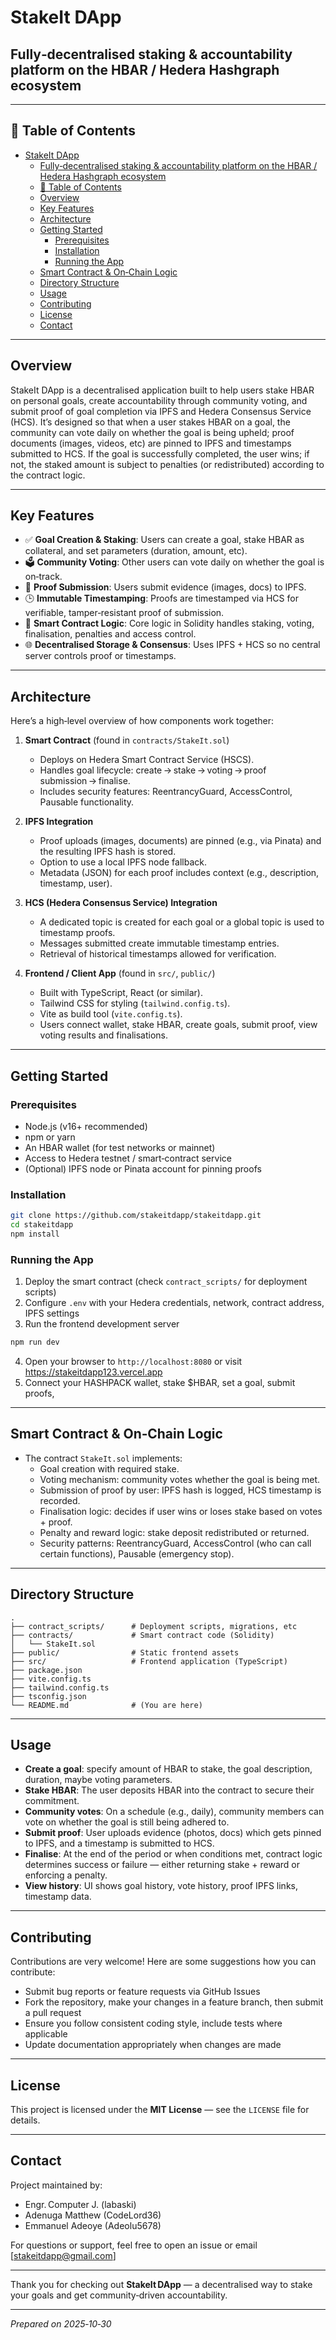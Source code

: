 # StakeIt DApp

## Fully‑decentralised staking & accountability platform on the HBAR / Hedera Hashgraph ecosystem

---

## 📌 Table of Contents

- [StakeIt DApp](#stakeit-dapp)
  - [Fully‑decentralised staking \& accountability platform on the HBAR / Hedera Hashgraph ecosystem](#fullydecentralised-staking--accountability-platform-on-the-hbar--hedera-hashgraph-ecosystem)
  - [📌 Table of Contents](#-table-of-contents)
  - [Overview](#overview)
  - [Key Features](#key-features)
  - [Architecture](#architecture)
  - [Getting Started](#getting-started)
    - [Prerequisites](#prerequisites)
    - [Installation](#installation)
    - [Running the App](#running-the-app)
  - [Smart Contract \& On‑Chain Logic](#smart-contract--onchain-logic)
  - [Directory Structure](#directory-structure)
  - [Usage](#usage)
  - [Contributing](#contributing)
  - [License](#license)
  - [Contact](#contact)

---

## Overview

StakeIt DApp is a decentralised application built to help users stake HBAR on personal goals, create accountability through community voting, and submit proof of goal completion via IPFS and Hedera Consensus Service (HCS). It’s designed so that when a user stakes HBAR on a goal, the community can vote daily on whether the goal is being upheld; proof documents (images, videos, etc) are pinned to IPFS and timestamps submitted to HCS. If the goal is successfully completed, the user wins; if not, the staked amount is subject to penalties (or redistributed) according to the contract logic.

---

## Key Features

- ✅ **Goal Creation & Staking**: Users can create a goal, stake HBAR as collateral, and set parameters (duration, amount, etc).
- 🗳 **Community Voting**: Other users can vote daily on whether the goal is on‑track.
- 📂 **Proof Submission**: Users submit evidence (images, docs) to IPFS.
- 🕒 **Immutable Timestamping**: Proofs are timestamped via HCS for verifiable, tamper‑resistant proof of submission.
- 🔐 **Smart Contract Logic**: Core logic in Solidity handles staking, voting, finalisation, penalties and access control.
- 🌐 **Decentralised Storage & Consensus**: Uses IPFS + HCS so no central server controls proof or timestamps.

---

## Architecture

Here’s a high‑level overview of how components work together:

1. **Smart Contract** (found in `contracts/StakeIt.sol`)

   - Deploys on Hedera Smart Contract Service (HSCS).
   - Handles goal lifecycle: create → stake → voting → proof submission → finalise.
   - Includes security features: ReentrancyGuard, AccessControl, Pausable functionality.

2. **IPFS Integration**

   - Proof uploads (images, documents) are pinned (e.g., via Pinata) and the resulting IPFS hash is stored.
   - Option to use a local IPFS node fallback.
   - Metadata (JSON) for each proof includes context (e.g., description, timestamp, user).

3. **HCS (Hedera Consensus Service) Integration**

   - A dedicated topic is created for each goal or a global topic is used to timestamp proofs.
   - Messages submitted create immutable timestamp entries.
   - Retrieval of historical timestamps allowed for verification.

4. **Frontend / Client App** (found in `src/`, `public/`)
   - Built with TypeScript, React (or similar).
   - Tailwind CSS for styling (`tailwind.config.ts`).
   - Vite as build tool (`vite.config.ts`).
   - Users connect wallet, stake HBAR, create goals, submit proof, view voting results and finalisations.

---

## Getting Started

### Prerequisites

- Node.js (v16+ recommended)
- npm or yarn
- An HBAR wallet (for test networks or mainnet)
- Access to Hedera testnet / smart‑contract service
- (Optional) IPFS node or Pinata account for pinning proofs

### Installation

```bash
git clone https://github.com/stakeitdapp/stakeitdapp.git
cd stakeitdapp
npm install
```

### Running the App

1. Deploy the smart contract (check `contract_scripts/` for deployment scripts)
2. Configure `.env` with your Hedera credentials, network, contract address, IPFS settings
3. Run the frontend development server

```bash
npm run dev
```

4. Open your browser to `http://localhost:8080` or visit https://stakeitdapp123.vercel.app
5. Connect your HASHPACK  wallet, stake $HBAR, set a goal, submit proofs,

---

## Smart Contract & On‑Chain Logic

- The contract `StakeIt.sol` implements:
  - Goal creation with required stake.
  - Voting mechanism: community votes whether the goal is being met.
  - Submission of proof by user: IPFS hash is logged, HCS timestamp is recorded.
  - Finalisation logic: decides if user wins or loses stake based on votes + proof.
  - Penalty and reward logic: stake deposit redistributed or returned.
  - Security patterns: ReentrancyGuard, AccessControl (who can call certain functions), Pausable (emergency stop).

---

## Directory Structure

```
.
├── contract_scripts/      # Deployment scripts, migrations, etc
├── contracts/             # Smart contract code (Solidity)
│   └── StakeIt.sol
├── public/                # Static frontend assets
├── src/                   # Frontend application (TypeScript)
├── package.json
├── vite.config.ts
├── tailwind.config.ts
├── tsconfig.json
└── README.md              # (You are here)
```

---

## Usage

- **Create a goal**: specify amount of HBAR to stake, the goal description, duration, maybe voting parameters.
- **Stake HBAR**: The user deposits HBAR into the contract to secure their commitment.
- **Community votes**: On a schedule (e.g., daily), community members can vote on whether the goal is still being adhered to.
- **Submit proof**: User uploads evidence (photos, docs) which gets pinned to IPFS, and a timestamp is submitted to HCS.
- **Finalise**: At the end of the period or when conditions met, contract logic determines success or failure — either returning stake + reward or enforcing a penalty.
- **View history**: UI shows goal history, vote history, proof IPFS links, timestamp data.

---

## Contributing

Contributions are very welcome! Here are some suggestions how you can contribute:

- Submit bug reports or feature requests via GitHub Issues
- Fork the repository, make your changes in a feature branch, then submit a pull request
- Ensure you follow consistent coding style, include tests where applicable
- Update documentation appropriately when changes are made

---

## License

This project is licensed under the **MIT License** — see the `LICENSE` file for details.

---

## Contact

Project maintained by:

- Engr. Computer J. (labaski)
- Adenuga Matthew (CodeLord36)
- Emmanuel Adeoye (Adeolu5678)

For questions or support, feel free to open an issue or email [stakeitdapp@gmail.com]

---

Thank you for checking out **StakeIt DApp** — a decentralised way to stake your goals and get community‑driven accountability.

---

_Prepared on 2025‑10‑30_
